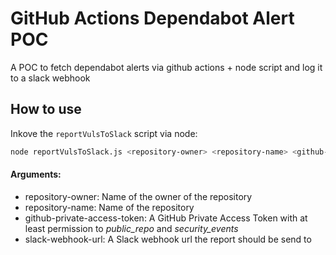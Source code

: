 # GitHub Actions Dependabot Alert POC

A POC to fetch dependabot alerts via github actions + node script and log it to a slack webhook

## How to use
Inkove the ```reportVulsToSlack``` script via node:
```sh
node reportVulsToSlack.js <repository-owner> <repository-name> <github-private-access-token> <slack-webhook-url>
```

#### Arguments:
- repository-owner: Name of the owner of the repository
- repository-name: Name of the repository
- github-private-access-token: A GitHub Private Access Token with at least permission to _public_repo_ and _security_events_
- slack-webhook-url: A Slack webhook url the report should be send to